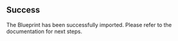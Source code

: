 ## Success
The Blueprint has been successfully imported. Please refer to the documentation for next steps.

